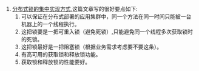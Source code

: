 1. [分布式锁的集中实现方式](https://github.com/lwwjxz/Blogs/new/master/distributed),这篇文章写的很好要点如下:    
    1. 可以保证在分布式部署的应用集群中，同一个方法在同一时间只能被一台机器上的一个线程执行。    
    1. 这把锁要是一把可重入锁（避免死锁）,只能避免同一个线程多次获取锁时的死锁。   
    1. 这把锁最好是一把阻塞锁（根据业务需求考虑要不要这条）。   
    1. 有高可用的获取锁和释放锁功能。   
    1. 获取锁和释放锁的性能要好。   



      
